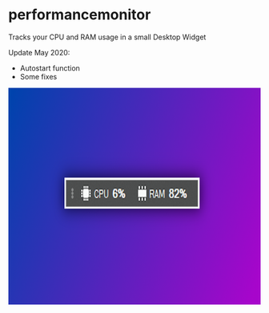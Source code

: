 # performancemonitor
Tracks your CPU and RAM usage in a small Desktop Widget

Update May 2020:
+ Autostart function
+ Some fixes

<img src="thumbnail.png" width="768" height="432" />
